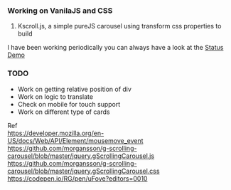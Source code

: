 ### Working on VanilaJS and CSS
1. Kscroll.js, a simple pureJS carousel using transform css properties to build

I have been working periodically you can always have a look at the [Status Demo](https://thirsty-keller-06d637.netlify.app/)

### TODO
- Work on getting relative position of div
- Work on logic to translate
- Check on mobile for touch support
- Work on different type of cards

Ref \
https://developer.mozilla.org/en-US/docs/Web/API/Element/mousemove_event \
https://github.com/morgansson/g-scrolling-carousel/blob/master/jquery.gScrollingCarousel.js \
https://github.com/morgansson/g-scrolling-carousel/blob/master/jquery.gScrollingCarousel.css
https://codepen.io/RG/pen/uFove?editors=0010